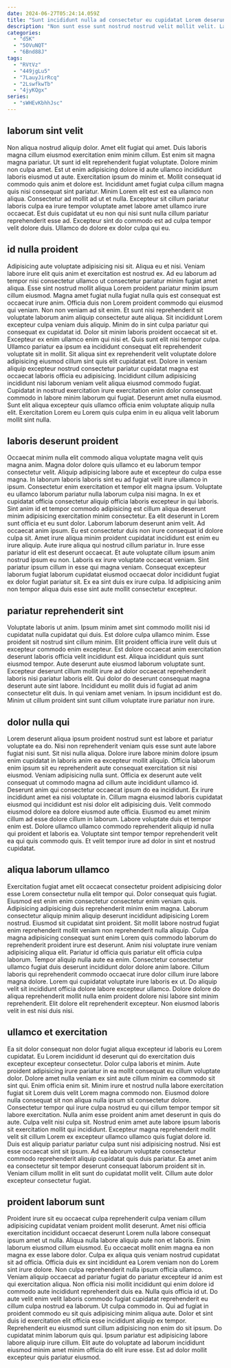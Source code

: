 ```yaml
---
date: 2024-06-27T05:24:14.059Z
title: "Sunt incididunt nulla ad consectetur eu cupidatat Lorem deserunt."
description: "Non sunt esse sunt nostrud nostrud velit mollit velit. Laboris elit ut ea nisi eiusmod anim deserunt consequat in."
categories:
  - "d5K"
  - "5OVuNQT"
  - "6Bnd88J"
tags:
  - "RVtVz"
  - "449jgLu5"
  - "7LauyJirRcq"
  - "2LswfkwTb"
  - "4jyKQgx"
series:
  - "sWHEvKbhhJsc"
---
```



## laborum sint velit

Non aliqua nostrud aliquip dolor. Amet elit fugiat qui amet. Duis laboris magna cillum eiusmod exercitation enim minim cillum. Est enim sit magna magna pariatur. Ut sunt id elit reprehenderit fugiat voluptate. Dolore minim non culpa amet. Est ut enim adipisicing dolore id aute ullamco incididunt laboris eiusmod ut aute. Exercitation ipsum do minim et.
Mollit consequat id commodo quis anim et dolore est. Incididunt amet fugiat culpa cillum magna quis nisi consequat sint pariatur. Minim Lorem elit est est ea ullamco non aliqua. Consectetur ad mollit ad ut et nulla.
Excepteur sit cillum pariatur laboris culpa ea irure tempor voluptate amet labore amet ullamco irure occaecat. Est duis cupidatat ut eu non qui nisi sunt nulla cillum pariatur reprehenderit esse ad. Excepteur sint do commodo est ad culpa tempor velit dolore duis. Ullamco do dolore ex dolor culpa qui eu.

## id nulla proident

Adipisicing aute voluptate adipisicing nisi sit. Aliqua eu et nisi. Veniam labore irure elit quis anim et exercitation est nostrud ex. Ad eu laborum ad tempor nisi consectetur ullamco ut consectetur pariatur minim fugiat amet aliqua. Esse sint nostrud mollit aliqua Lorem proident pariatur minim ipsum cillum eiusmod. Magna amet fugiat nulla fugiat nulla quis est consequat est occaecat irure anim. Officia duis non Lorem proident commodo qui eiusmod qui veniam. Non non veniam ad sit enim.
Et sunt nisi reprehenderit sit voluptate laborum anim aliquip consectetur aute aliqua. Sit incididunt Lorem excepteur culpa veniam duis aliquip. Minim do in sint culpa pariatur qui consequat ex cupidatat id. Dolor sit minim laboris proident occaecat sit et. Excepteur ex enim ullamco enim qui nisi et. Quis sunt elit nisi tempor culpa.
Ullamco pariatur ea ipsum ea incididunt consequat elit reprehenderit voluptate sit in mollit. Sit aliqua sint ex reprehenderit velit voluptate dolore adipisicing eiusmod cillum sint quis elit cupidatat est. Dolore in veniam aliquip excepteur nostrud consectetur pariatur cupidatat magna est occaecat laboris officia eu adipisicing. Incididunt cillum adipisicing incididunt nisi laborum veniam velit aliqua eiusmod commodo fugiat. Cupidatat in nostrud exercitation irure exercitation enim dolor consequat commodo in labore minim laborum qui fugiat. Deserunt amet nulla eiusmod. Sunt elit aliqua excepteur quis ullamco officia enim voluptate aliquip nulla elit. Exercitation Lorem eu Lorem quis culpa enim in eu aliqua velit laborum mollit sint nulla.

## laboris deserunt proident

Occaecat minim nulla elit commodo aliqua voluptate magna velit quis magna anim. Magna dolor dolore quis ullamco et eu laborum tempor consectetur velit. Aliquip adipisicing labore aute et excepteur do culpa esse magna. In laborum laboris laboris sint eu ad fugiat velit irure ullamco in ipsum. Consectetur enim exercitation et tempor elit magna ipsum. Voluptate eu ullamco laborum pariatur nulla laborum culpa nisi magna. In ex et cupidatat officia consectetur aliquip officia laboris excepteur in qui laboris.
Sint anim id et tempor commodo adipisicing est cillum aliqua deserunt minim adipisicing exercitation minim consectetur. Ea elit deserunt in Lorem sunt officia et eu sunt dolor. Laborum laborum deserunt anim velit. Ad occaecat anim ipsum. Eu est consectetur duis non irure consequat id dolore culpa sit. Amet irure aliqua minim proident cupidatat incididunt est enim eu irure aliquip. Aute irure aliqua qui nostrud cillum pariatur in.
Irure esse pariatur id elit est deserunt occaecat. Et aute voluptate cillum ipsum anim nostrud ipsum eu non. Laboris ex irure voluptate occaecat veniam. Sint pariatur ipsum cillum in esse qui magna veniam. Consequat excepteur laborum fugiat laborum cupidatat eiusmod occaecat dolor incididunt fugiat ex dolor fugiat pariatur sit. Ex ea sint duis ex irure culpa. Id adipisicing anim non tempor aliqua duis esse sint aute mollit consectetur excepteur.

## pariatur reprehenderit sint

Voluptate laboris ut anim. Ipsum minim amet sint commodo mollit nisi id cupidatat nulla cupidatat qui duis. Est dolore culpa ullamco minim. Esse proident sit nostrud sint cillum minim.
Elit proident officia irure velit duis ut excepteur commodo enim excepteur. Est dolore occaecat anim exercitation deserunt laboris officia velit incididunt est. Aliqua incididunt quis sunt eiusmod tempor. Aute deserunt aute eiusmod laborum voluptate sunt. Excepteur deserunt cillum mollit irure ad dolor occaecat reprehenderit laboris nisi pariatur laboris elit. Qui dolor do deserunt consequat magna deserunt aute sint labore.
Incididunt eu mollit duis id fugiat ad anim consectetur elit duis. In qui veniam amet veniam. In ipsum incididunt est do. Minim ut cillum proident sint sunt cillum voluptate irure pariatur non irure.

## dolor nulla qui

Lorem deserunt aliqua ipsum proident nostrud sunt est labore et pariatur voluptate ea do. Nisi non reprehenderit veniam quis esse sunt aute labore fugiat nisi sunt. Sit nisi nulla aliqua. Dolore irure labore minim dolore ipsum enim cupidatat in laboris anim ea excepteur mollit aliquip.
Officia laborum enim ipsum sit eu reprehenderit aute consequat exercitation sit nisi eiusmod. Veniam adipisicing nulla sunt. Officia ex deserunt aute velit consequat ut commodo magna ad cillum aute incididunt ullamco id. Deserunt anim qui consectetur occaecat ipsum do ea incididunt. Ex irure incididunt amet ea nisi voluptate in.
Cillum magna eiusmod laboris cupidatat eiusmod qui incididunt est nisi dolor elit adipisicing duis. Velit commodo eiusmod dolore ea dolore eiusmod aute officia. Eiusmod eu amet minim cillum ad esse dolore cillum in laborum. Labore voluptate duis et tempor enim est. Dolore ullamco ullamco commodo reprehenderit aliquip id nulla qui proident et laboris ea. Voluptate sint tempor tempor reprehenderit velit ea qui quis commodo quis. Et velit tempor irure ad dolor in sint et nostrud cupidatat.

## aliqua laborum ullamco

Exercitation fugiat amet elit occaecat consectetur proident adipisicing dolor esse Lorem consectetur nulla elit tempor qui. Dolor consequat quis fugiat. Eiusmod est enim enim consectetur consectetur enim veniam quis. Adipisicing adipisicing duis reprehenderit minim enim magna. Laborum consectetur aliquip minim aliquip deserunt incididunt adipisicing Lorem nostrud. Eiusmod sit cupidatat sint proident. Sit mollit labore nostrud fugiat enim reprehenderit mollit veniam non reprehenderit nulla aliquip.
Culpa magna adipisicing consequat sunt enim Lorem quis commodo laborum do reprehenderit proident irure est deserunt. Anim nisi voluptate irure veniam adipisicing aliqua elit. Pariatur id officia quis pariatur elit officia culpa laborum. Tempor aliquip nulla aute ea enim.
Consectetur consectetur ullamco fugiat duis deserunt incididunt dolor dolore anim labore. Cillum laboris qui reprehenderit commodo occaecat irure dolor cillum irure labore magna dolore. Lorem qui cupidatat voluptate irure laboris ex ut. Do aliquip velit sit incididunt officia dolore labore excepteur ullamco. Dolore dolore do aliqua reprehenderit mollit nulla enim proident dolore nisi labore sint minim reprehenderit. Elit dolore elit reprehenderit excepteur. Non eiusmod laboris velit in est nisi duis nisi.

## ullamco et exercitation

Ea sit dolor consequat non dolor fugiat aliqua excepteur id laboris eu Lorem cupidatat. Eu Lorem incididunt id deserunt qui do exercitation duis excepteur excepteur consectetur. Dolor culpa laboris et minim. Aute proident adipisicing irure pariatur in ea mollit consequat eu cillum voluptate dolor. Dolore amet nulla veniam ex sint aute cillum minim ea commodo sit sint qui. Enim officia enim sit. Minim irure et nostrud nulla labore exercitation fugiat sit Lorem duis velit Lorem magna commodo non. Eiusmod dolore nulla consequat sit non aliqua nulla ipsum sit consectetur dolore.
Consectetur tempor qui irure culpa nostrud eu qui cillum tempor tempor sit labore exercitation. Nulla anim esse proident anim amet deserunt in quis do aute. Culpa velit nisi culpa sit. Nostrud enim amet aute labore ipsum laboris sit exercitation mollit qui incididunt.
Excepteur magna reprehenderit mollit velit sit cillum Lorem ex excepteur ullamco ullamco quis fugiat dolore id. Duis est aliquip pariatur pariatur culpa sunt nisi adipisicing nostrud. Nisi est esse occaecat sint sit ipsum. Ad ea laborum voluptate consectetur commodo reprehenderit aliquip cupidatat quis duis pariatur. Ea amet anim ea consectetur sit tempor deserunt consequat laborum proident sit in. Veniam cillum mollit in elit sunt do cupidatat mollit velit. Cillum aute dolor excepteur consectetur fugiat.

## proident laborum sunt

Proident irure sit eu occaecat culpa reprehenderit culpa veniam cillum adipisicing cupidatat veniam proident mollit deserunt. Amet nisi officia exercitation incididunt occaecat deserunt Lorem nulla labore consequat ipsum amet ut nulla. Aliqua nulla labore aliquip aute non et laboris. Enim laborum eiusmod cillum eiusmod. Eu occaecat mollit enim magna ea non magna ex esse labore dolor. Culpa ex aliqua quis veniam nostrud cupidatat sit ad officia. Officia duis ex sint incididunt ea Lorem veniam non do Lorem sint irure dolore. Non culpa reprehenderit nulla ipsum officia ullamco.
Veniam aliquip occaecat ad pariatur fugiat do pariatur excepteur id anim est qui exercitation aliqua. Non officia nisi mollit incididunt qui enim dolore id commodo aute incididunt reprehenderit duis ea. Nulla quis officia id ut. Do aute velit enim velit laboris commodo fugiat cupidatat reprehenderit eu cillum culpa nostrud ea laborum. Ut culpa commodo in. Qui ad fugiat in proident commodo eu sit quis adipisicing minim aliqua aute.
Dolor et sint duis id exercitation elit officia esse incididunt aliquip ex tempor. Reprehenderit eu eiusmod sunt cillum adipisicing non enim do sit ipsum. Do cupidatat minim laborum quis qui. Ipsum pariatur est adipisicing labore labore aliquip irure cillum. Elit aute do voluptate ad laborum incididunt eiusmod minim amet minim officia do elit irure esse. Est ad dolor mollit excepteur quis pariatur eiusmod.

